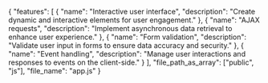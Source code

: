 {
  "features": [
    {
      "name": "Interactive user interface",
      "description": "Create dynamic and interactive elements for user engagement."
    },
    {
      "name": "AJAX requests",
      "description": "Implement asynchronous data retrieval to enhance user experience."
    },
    {
      "name": "Form validation",
      "description": "Validate user input in forms to ensure data accuracy and security."
    },
    {
      "name": "Event handling",
      "description": "Manage user interactions and responses to events on the client-side."
    }
  ],
  "file_path_as_array": ["public", "js"],
  "file_name": "app.js"
}